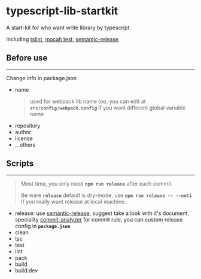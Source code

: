 # typescript-lib-startkit
A start-kit for who want write library by typescript.

Including [tslint](https://palantir.github.io/tslint/), [mocah test](https://mochajs.org/), [semantic-release](https://github.com/semantic-release/semantic-release)

## Before use
---
Change info in package.json
  - name
    >used for webpack lib name too, you can edit at **`src/config/webpack.config`** if you want different global variable name
  - repository
  - author
  - license
  - ...others


## Scripts
---
>Most time, you only need **`npm run release`** after each commit.
>
>Be ware **`release`** default is dry-mode, use **`npm run release -- --noCi`** if you really want release at local machine.

- release: use [semantic-release](https://github.com/semantic-release/semantic-release), suggest take a look with it's document, speciality [commit-analyzer](https://github.com/semantic-release/commit-analyzer) for commit rule, you can custom release config in **`package.json`**
- clean
- tsc
- test
- lint
- pack
- build
- build:dev
